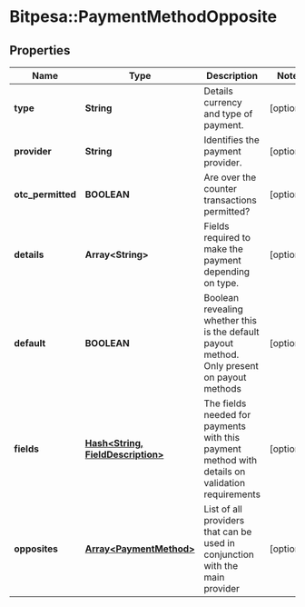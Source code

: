 # Bitpesa::PaymentMethodOpposite

## Properties
Name | Type | Description | Notes
------------ | ------------- | ------------- | -------------
**type** | **String** | Details currency and type of payment. | [optional] 
**provider** | **String** | Identifies the payment provider. | [optional] 
**otc_permitted** | **BOOLEAN** | Are over the counter transactions permitted? | [optional] 
**details** | **Array&lt;String&gt;** | Fields required to make the payment depending on type. | [optional] 
**default** | **BOOLEAN** | Boolean revealing whether this is the default payout method. Only present on payout methods | [optional] 
**fields** | [**Hash&lt;String, FieldDescription&gt;**](FieldDescription.md) | The fields needed for payments with this payment method with details on validation requirements | [optional] 
**opposites** | [**Array&lt;PaymentMethod&gt;**](PaymentMethod.md) | List of all providers that can be used in conjunction with the main provider | [optional] 


